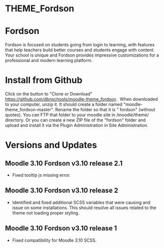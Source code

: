 THEME_Fordson
===========

# Fordson

Fordson is focused on students going from login to learning, with features that help teachers build better courses and
students engage with content. Your school is unique and Fordson provides impressive customizations for a professional
and modern learning platform.

# Install from Github

Click on the button to "Clone or Download" https://github.com/dbnschools/moodle-theme_fordson . When downloaded to your
computer, unzip it. It should create a folder named "moodle-theme_fordson-master". Rename the folder so that it is "
fordson" (without quotes). You can FTP that folder to your moodle site in /moodle/theme/ directory. Or you can create a
new ZIP file of the "fordson" folder and upload and install it via the Plugin Administration in Site Administration.

# Versions and Updates

## Moodle 3.10 Fordson v3.10 release 2.1

* Fixed tooltip js missing error.

## Moodle 3.10 Fordson v3.10 release 2

* Identified and fixed additional SCSS variables that were causing and issue on some installations. This should resolve
  all issues related to the theme not loading proper styling.

## Moodle 3.10 Fordson v3.10 release 1

* Fixed compatibility for Moodle 3.10 SCSS.